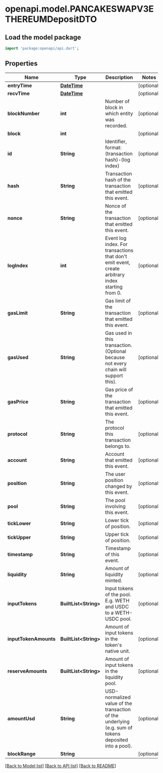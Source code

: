 # openapi.model.PANCAKESWAPV3ETHEREUMDepositDTO

## Load the model package
```dart
import 'package:openapi/api.dart';
```

## Properties
Name | Type | Description | Notes
------------ | ------------- | ------------- | -------------
**entryTime** | [**DateTime**](DateTime.md) |  | [optional] 
**recvTime** | [**DateTime**](DateTime.md) |  | [optional] 
**blockNumber** | **int** | Number of block in which entity was recorded. | [optional] 
**block** | **int** |  | [optional] 
**id** | **String** | Identifier, format: (transaction hash)-(log index) | [optional] 
**hash** | **String** | Transaction hash of the transaction that emitted this event. | [optional] 
**nonce** | **String** | Nonce of the transaction that emitted this event. | [optional] 
**logIndex** | **int** | Event log index. For transactions that don't emit event, create arbitrary index starting from 0. | [optional] 
**gasLimit** | **String** | Gas limit of the transaction that emitted this event. | [optional] 
**gasUsed** | **String** | Gas used in this transaction. (Optional because not every chain will support this). | [optional] 
**gasPrice** | **String** | Gas price of the transaction that emitted this event. | [optional] 
**protocol** | **String** | The protocol this transaction belongs to. | [optional] 
**account** | **String** | Account that emitted this event. | [optional] 
**position** | **String** | The user position changed by this event. | [optional] 
**pool** | **String** | The pool involving this event. | [optional] 
**tickLower** | **String** | Lower tick of position. | [optional] 
**tickUpper** | **String** | Upper tick of position. | [optional] 
**timestamp** | **String** | Timestamp of this event. | [optional] 
**liquidity** | **String** | Amount of liquidity minted. | [optional] 
**inputTokens** | **BuiltList&lt;String&gt;** | Input tokens of the pool. E.g. WETH and USDC to a WETH-USDC pool. | [optional] 
**inputTokenAmounts** | **BuiltList&lt;String&gt;** | Amount of input tokens in the token's native unit. | [optional] 
**reserveAmounts** | **BuiltList&lt;String&gt;** | Amount of input tokens in the liquidity pool. | [optional] 
**amountUsd** | **String** | USD-normalized value of the transaction of the underlying (e.g. sum of tokens deposited into a pool). | [optional] 
**blockRange** | **String** |  | [optional] 

[[Back to Model list]](../README.md#documentation-for-models) [[Back to API list]](../README.md#documentation-for-api-endpoints) [[Back to README]](../README.md)


